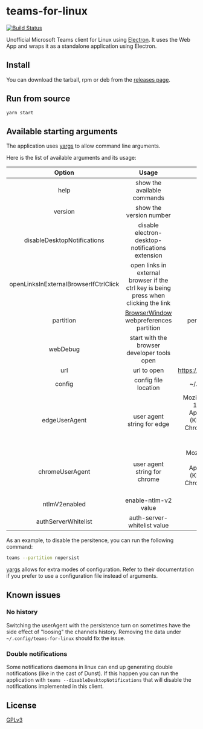 # teams-for-linux

[![Build Status](https://travis-ci.org/IsmaelMartinez/teams-for-linux.svg?branch=master)](https://travis-ci.org/IsmaelMartinez/teams-for-linux)

Unofficial Microsoft Teams client for Linux using [Electron](https://electronjs.org/).
It uses the Web App and wraps it as a standalone application using Electron.

## Install

You can download the tarball, rpm or deb from the [releases page](https://github.com/IsmaelMartinez/teams-for-linux/releases).

## Run from source

```bash
yarn start
```

## Available starting arguments

The application uses [yargs](https://www.npmjs.com/package/yargs) to allow command line arguments.

Here is the list of available arguments and its usage:

| Option | Usage | Default Value |
|:-:|:-:|:-:|
| help  | show the available commands  |  false |
| version  | show the version number  |  false |
| disableDesktopNotifications | disable electron-desktop-notifications extension | false |
| openLinksInExternalBrowserIfCtrlClick | open links in external browser if the ctrl key is being press when clicking the link | true |
| partition | [BrowserWindow](https://electronjs.org/docs/api/browser-window) webpreferences partition  | persist:teams-4-linux |
| webDebug  | start with the browser developer tools open  |  false |
| url  | url to open |  https://teams.microsoft.com/ |
| config | config file location | ~/.config/teams.json |
| edgeUserAgent  |  user agent string for edge | Mozilla/5.0 (Windows NT 10.0; Win64; x64) AppleWebKit/537.36 (KHTML, like Gecko) Chrome/69.0.3497.100 Safari/537.36 Edge/42.17134  |
| chromeUserAgent  |  user agent string for chrome |  Mozilla/5.0 (X11; Linux x86_64) AppleWebKit/537.36 (KHTML, like Gecko) Chrome/69.0.3497.100 Safari/537.36 |
| ntlmV2enabled | enable-ntlm-v2 value | true |
| authServerWhitelist | auth-server-whitelist value | * |


As an example, to disable the persitence, you can run the following command:
```bash
teams --partition nopersist
```

[yargs](https://www.npmjs.com/package/yargs) allows for extra modes of configuration. Refer to their documentation if you prefer to use a configuration file instead of arguments.

## Known issues

### No history
Switching the userAgent with the persistence turn on sometimes have the side effect of "loosing" the channels history. Removing the data under `~/.config/teams-for-linux` should fix the issue.

### Double notifications
Some notifications daemons in linux can end up generating double notifications (like in the cast of Dunst). If this happen you can run the application with `teams --disableDesktopNotifications` that will disable the notifications implemented in this client.

## License

[GPLv3](LICENSE.md)
